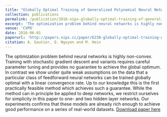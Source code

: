 ```yaml
---
title: "Globally Optimal Training of Generalized Polynomial Neural Networks with Nonlinear Spectral Methods"
collection: publications
permalink: /publication/2016-nips-globally-optimal-training-of-generalized-polynomial-neural-networks-with-nonlinear-spectral-methods
excerpt: 'The optimization problem behind neural networks is highly non-convex. Training with stochastic gradient descent and variants requires careful parameter tuning and provides no guarantee to achieve the global optimum. In contrast we show under quite weak assumptions on the data that a particular class of feedforward neural networks can be trained globally optimal with a linear convergence rate. Up to our knowledge this is the first practically feasible method which achieves such a guarantee. While the method can in principle be applied to deep networks, we restrict ourselves for simplicity in this paper to one- and two hidden layer networks. Our experiments confirms that these models are already rich enough to achieve good performance on a series of real-world datasets.'
venue: 'CVPR'
date: 2016-06-01
paperurl: 'http://papers.nips.cc/paper/6238-globally-optimal-training-of-generalized-polynomial-neural-networks-with-nonlinear-spectral-methods.pdf'
citation: A. Gautier, Q. Nguyen and M. Hein
---
```

The optimization problem behind neural networks is highly non-convex. Training with stochastic gradient descent and variants requires careful parameter tuning and provides no guarantee to achieve the global optimum. In contrast we show under quite weak assumptions on the data that a particular class of feedforward neural networks can be trained globally optimal with a linear convergence rate. Up to our knowledge this is the first practically feasible method which achieves such a guarantee. While the method can in principle be applied to deep networks, we restrict ourselves for simplicity in this paper to one- and two hidden layer networks. Our experiments confirms that these models are already rich enough to achieve good performance on a series of real-world datasets.
[Download paper here](http://papers.nips.cc/paper/6238-globally-optimal-training-of-generalized-polynomial-neural-networks-with-nonlinear-spectral-methods.pdf)

